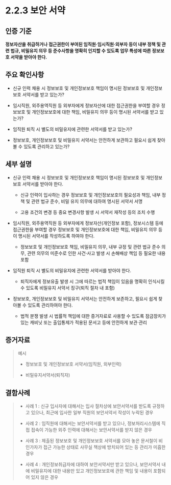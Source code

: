 # 2.2.3 보안 서약

## 인증 기준

**정보자산을 취급하거나 접근권한이 부여된 임직원·임시직원·외부자 등이 내부 정책 및 관련 법규, 비밀유지 의무 등 준수사항을 명확히 인지할 수 있도록 업무 특성에 따른 정보보호 서약을 받아야 한다.**

## 주요 확인사항

- 신규 인력 채용 시 정보보호 및 개인정보보호 책임이 명시된 정보보호 및 개인정보보호 서약서를 받고 있는가?

- 임시직원, 외주용역직원 등 외부자에게 정보자산에 대한 접근권한을 부여할 경우 정보보호 및 개인정보보호에 대한 책임, 비밀유지 의무 등이 명시된 서약서를 받고 있는가?

- 임직원 퇴직 시 별도의 비밀유지에 관련한 서약서를 받고 있는가?

- 정보보호, 개인정보보호 및 비밀유지 서약서는 안전하게 보관하고 필요시 쉽게 찾아볼 수 있도록 관리하고 있는가?

## 세부 설명

- 신규 인력 채용 시 정보보호 및 개인정보보호 책임이 명시된 정보보호 및 개인정보보호 서약서를 받아야 한다.

    - 신규 인력이 입사하는 경우 정보보호 및 개인정보보호의 필요성과 책임, 내부 정책 및 관련 법규 준수, 비밀 유지 의무에 대하여 명시된 서약서 서명

    - 고용 조건의 변경 등 중요 변경사항 발생 시 서약서 재작성 등의 조치 수행

- 임시직원, 외주용역직원 등 외부자에게 정보자산(개인정보 포함), 정보시스템 등에 접근권한을 부여할 경우 정보보호 및 개인정보보호에 대한 책임, 비밀유지 의무 등이 명시된 서약서를 작성하도록 하여야 한다.

    - 정보보호 및 개인정보보호 책임, 비밀유지 의무, 내부 규정 및 관련 법규 준수 의무, 관련 의무의 미준수로 인한 사건·사고 발생 시 손해배상 책임 등 필요한 내용 포함

- 임직원 퇴직 시 별도의 비밀유지에 관련한 서약서를 받아야 한다.

    - 퇴직자에게 정보유출 발생 시 그에 따르는 법적 책임이 있음을 명확히 인식시킬 수 있도록 비밀유지 서약서 징구(퇴직 절차 내 포함)

- 정보보호, 개인정보보호 및 비밀유지 서약서는 안전하게 보존하고, 필요시 쉽게 찾아볼 수 있도록 관리하여야 한다.

    - 법적 분쟁 발생 시 법률적 책임에 대한 증거자료로 사용할 수 있도록 잠금장치가 있는 캐비닛 또는 출입통제가 적용된 문서고 등에 안전하게 보관·관리

## 증거자료

> 예시
>
> - 정보보호 및 개인정보보호 서약서(임직원, 외부인력)
>
> - 비밀유지서약서(퇴직자)

## 결함사례

> - 사례 1 : 신규 입사자에 대해서는 입사 절차상에 보안서약서를 받도록 규정하고 있으나, 최근에 입사한 일부 직원의 보안서약서 작성이 누락된 경우
>
> - 사례 2 : 임직원에 대해서는 보안서약서를 받고 있으나, 정보처리시스템에 직접 접속이 가능한 외주 인력에 대해서는 보안서약서를 받지 않은 경우
>
> - 사례 3 : 제출된 정보보호 및 개인정보보호 서약서를 모아 놓은 문서철이 비인가자가 접근 가능한 상태로 사무실 책상에 방치되어 있는 등 관리가 미흡한 경우
>
> - 사례 4 : 개인정보취급자에 대하여 보안서약서만 받고 있으나, 보안서약서 내에 비밀유지에 대한 내용만 있고 개인정보보호에 관한 책임 및 내용이 포함되어 있지 않은 경우
